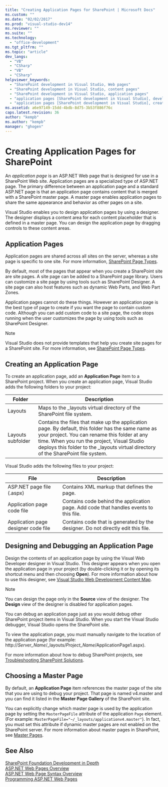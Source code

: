 ```yaml
---
title: "Creating Application Pages for SharePoint | Microsoft Docs"
ms.custom: ""
ms.date: "02/02/2017"
ms.prod: "visual-studio-dev14"
ms.reviewer: ""
ms.suite: ""
ms.technology: 
  - "office-development"
ms.tgt_pltfrm: ""
ms.topic: "article"
dev_langs: 
  - "VB"
  - "CSharp"
  - "VB"
  - "CSharp"
helpviewer_keywords: 
  - "SharePoint development in Visual Studio, Web pages"
  - "SharePoint development in Visual Studio, content pages"
  - "SharePoint development in Visual Studio, application pages"
  - "application pages [SharePoint development in Visual Studio], developing"
  - "application pages [SharePoint development in Visual Studio], creating"
ms.assetid: a6e97149-15dd-4bdb-8d75-3b53f886f76c
caps.latest.revision: 36
author: "kempb"
ms.author: "kempb"
manager: "ghogen"
---
```

# Creating Application Pages for SharePoint
  An *application page* is an ASP.NET Web page that is designed for use in a SharePoint Web site. Application pages are a specialized type of ASP.NET page. The primary difference between an application page and a standard ASP.NET page is that an application page contains content that is merged with a SharePoint master page. A master page enables application pages to share the same appearance and behavior as other pages on a site.  
  
 Visual Studio enables you to design application pages by using a designer. The designer displays a content area for each content placeholder that is defined in a master page. You can design the application page by dragging controls to these content areas.  
  
## Application Pages  
 Application pages are shared across all sites on the server, whereas a site page is specific to one site. For more information, [SharePoint Page Types](http://go.microsoft.com/fwlink/?LinkID=211584).  
  
 By default, most of the pages that appear when you create a SharePoint site are site pages. A site page can be added to a SharePoint page library. Users can customize a site page by using tools such as SharePoint Designer. A site page can also host features such as dynamic Web Parts, and Web Part Zones.  
  
 Application pages cannot do these things. However an application page is the best type of page to create if you want the page to contain custom code. Although you can add custom code to a site page, the code stops running when the user customizes the page by using tools such as SharePoint Designer.  
  
> [!NOTE]  
>  Visual Studio does not provide templates that help you create site pages for a SharePoint site. For more information, see [SharePoint Page Types](http://go.microsoft.com/fwlink/?LinkID=211584).  
  
## Creating an Application Page  
 To create an application page, add an **Application Page** item to a SharePoint project. When you create an application page, Visual Studio adds the following folders to your project:  
  
|Folder|Description|  
|------------|-----------------|  
|Layouts|Maps to the _layouts virtual directory of the SharePoint file system.|  
|Layouts subfolder|Contains the files that make up the application page. By default, this folder has the same name as your project. You can rename this folder at any time. When you run the project, Visual Studio deploys this folder to the _layouts virtual directory of the SharePoint file system.|  
  
 Visual Studio adds the following files to your project:  
  
|File|Description|  
|----------|-----------------|  
|ASP.NET page file (.aspx)|Contains XML markup that defines the page.|  
|Application page code file|Contains code behind the application page. Add code that handles events to this file.|  
|Application page designer code file|Contains code that is generated by the designer. Do not directly edit this file.|  
  
## Designing and Debugging an Application Page  
 Design the contents of an application page by using the Visual Web Developer designer in Visual Studio. This designer appears when you open the application page in your project (by double-clicking it or by opening its shortcut menu and then choosing **Open**). For more information about how to use this designer, see [Visual Studio Web Development Content Map](http://msdn.microsoft.com/en-us/9c31f93b-c8fb-4599-9b14-6194ec8c7539).  
  
> [!NOTE]  
>  You can design the page only in the **Source** view of the designer. The **Design** view of the designer is disabled for application pages.  
  
 You can debug an application page just as you would debug other SharePoint project items in Visual Studio. When you start the Visual Studio debugger, Visual Studio opens the SharePoint site.  
  
 To view the application page, you must manually navigate to the location of the application page (for example: http://*Server_Name*/_layouts/*Project_Name*/ApplicationPage1.aspx).  
  
 For more information about how to debug SharePoint projects, see [Troubleshooting SharePoint Solutions](../sharepoint/troubleshooting-sharepoint-solutions.md).  
  
## Choosing a Master Page  
 By default, an **Application Page** item references the master page of the site that you are using to debug your project. That page is named v4.master and you can find it listed in the **Master Page Gallery** of the SharePoint site.  
  
 You can explicitly change which master page is used by the application page by setting the `MasterPageFile` attribute of the application `Page` element. (For example: `MasterPageFile="~/_layouts/applicationv4.master"`). In fact, you must set this attribute if dynamic master pages are not enabled on the SharePoint server. For more information about master pages in SharePoint, see [Master Pages](http://go.microsoft.com/fwlink/?LinkID=169281).  
  
## See Also  
 [SharePoint Foundation Development in Depth](http://go.microsoft.com/fwlink/?LinkID=182103)   
 [ASP.NET Web Pages Overview](../Topic/ASP.NET%20Web%20Forms%20Pages%20Overview.md)   
 [ASP.NET Web Page Syntax Overview](../Topic/ASP.NET%20Web%20Forms%20Page%20Syntax%20Overview.md)   
 [Programming ASP.NET Web Pages](http://msdn.microsoft.com/en-us/5626c661-8057-4de8-b658-c2e35ed4b4c9)  
  
  
